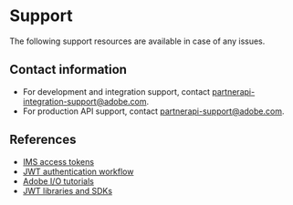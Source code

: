 # Support

The following support resources are available in case of any issues.

## Contact information

- For development and integration support, contact [partnerapi-integration-support@adobe.com](mailto:partnerapi-integration-support@adobe.com).
- For production API support, contact [partnerapi-support@adobe.com](mailto:partnerapi-support@adobe.com).

## References

- [IMS access tokens](https://developer.adobelaunch.com/api/guides/access_tokens/)
- [JWT authentication workflow](https://www.adobe.io/authentication/auth-methods.html#!AdobeDocs/adobeio-auth/master/JWT/JWT.md)
- [Adobe I/O tutorials](https://helpx.adobe.com/adobe-io/tutorials.html)
- [JWT libraries and SDKs](https://jwt.io/)
